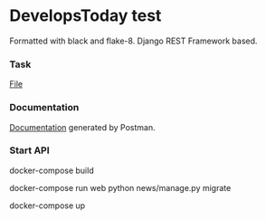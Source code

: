 # DevelopsToday test

Formatted with black and flake-8.
Django REST Framework based.


### Task
[File](https://www.notion.so/Python-test-assessment-by-DevelopsToday-901e35b8314d4ddc962bebf5041871d6)



### Documentation
[Documentation](https://documenter.getpostman.com/view/14768889/TWDfDYbe) generated by Postman.



### Start API

docker-compose build

docker-compose run web python news/manage.py migrate

docker-compose up
